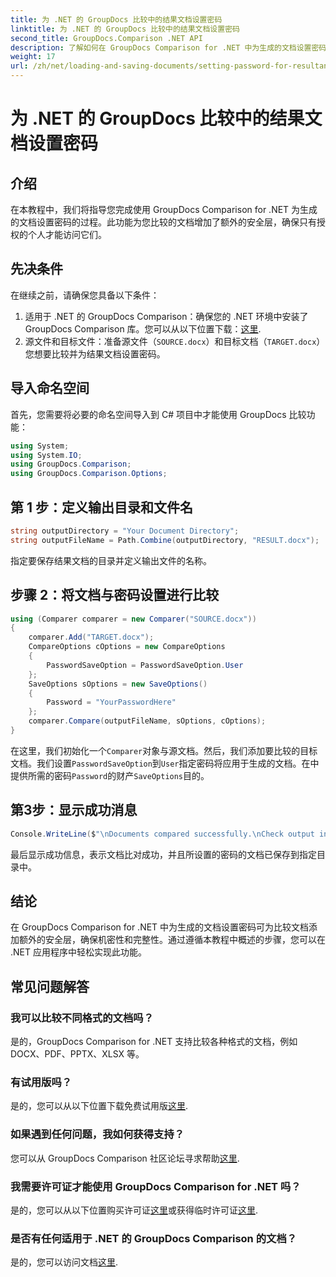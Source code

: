 ```yaml
---
title: 为 .NET 的 GroupDocs 比较中的结果文档设置密码
linktitle: 为 .NET 的 GroupDocs 比较中的结果文档设置密码
second_title: GroupDocs.Comparison .NET API
description: 了解如何在 GroupDocs Comparison for .NET 中为生成的文档设置密码。增强安全性并保护您的比较文件。
weight: 17
url: /zh/net/loading-and-saving-documents/setting-password-for-resultant-document/
---
```


# 为 .NET 的 GroupDocs 比较中的结果文档设置密码

## 介绍
在本教程中，我们将指导您完成使用 GroupDocs Comparison for .NET 为生成的文档设置密码的过程。此功能为您比较的文档增加了额外的安全层，确保只有授权的个人才能访问它们。
## 先决条件
在继续之前，请确保您具备以下条件：
1. 适用于 .NET 的 GroupDocs Comparison：确保您的 .NET 环境中安装了 GroupDocs Comparison 库。您可以从以下位置下载：[这里](https://releases.groupdocs.com/comparison/net/).
2. 源文件和目标文件：准备源文件（`SOURCE.docx`）和目标文档（`TARGET.docx`）您想要比较并为结果文档设置密码。

## 导入命名空间
首先，您需要将必要的命名空间导入到 C# 项目中才能使用 GroupDocs 比较功能：
```csharp
using System;
using System.IO;
using GroupDocs.Comparison;
using GroupDocs.Comparison.Options;
```
## 第 1 步：定义输出目录和文件名
```csharp
string outputDirectory = "Your Document Directory";
string outputFileName = Path.Combine(outputDirectory, "RESULT.docx");
```
指定要保存结果文档的目录并定义输出文件的名称。
## 步骤 2：将文档与密码设置进行比较
```csharp
using (Comparer comparer = new Comparer("SOURCE.docx"))
{
    comparer.Add("TARGET.docx");
    CompareOptions cOptions = new CompareOptions
    {
        PasswordSaveOption = PasswordSaveOption.User
    };
    SaveOptions sOptions = new SaveOptions()
    {
        Password = "YourPasswordHere"
    };
    comparer.Compare(outputFileName, sOptions, cOptions);
}
```
在这里，我们初始化一个`Comparer`对象与源文档。然后，我们添加要比较的目标文档。我们设置`PasswordSaveOption`到`User`指定密码将应用于生成的文档。在中提供所需的密码`Password`的财产`SaveOptions`目的。
## 第3步：显示成功消息
```csharp
Console.WriteLine($"\nDocuments compared successfully.\nCheck output in {outputDirectory}.");
```
最后显示成功信息，表示文档比对成功，并且所设置的密码的文档已保存到指定目录中。

## 结论
在 GroupDocs Comparison for .NET 中为生成的文档设置密码可为比较文档添加额外的安全层，确保机密性和完整性。通过遵循本教程中概述的步骤，您可以在 .NET 应用程序中轻松实现此功能。
## 常见问题解答
### 我可以比较不同格式的文档吗？
是的，GroupDocs Comparison for .NET 支持比较各种格式的文档，例如 DOCX、PDF、PPTX、XLSX 等。
### 有试用版吗？
是的，您可以从以下位置下载免费试用版[这里](https://releases.groupdocs.com/).
### 如果遇到任何问题，我如何获得支持？
您可以从 GroupDocs Comparison 社区论坛寻求帮助[这里](https://forum.groupdocs.com/c/comparison/12).
### 我需要许可证才能使用 GroupDocs Comparison for .NET 吗？
是的，您可以从以下位置购买许可证[这里](https://purchase.groupdocs.com/buy)或获得临时许可证[这里](https://purchase.groupdocs.com/temporary-license/).
### 是否有任何适用于 .NET 的 GroupDocs Comparison 的文档？
是的，您可以访问文档[这里](https://tutorials.groupdocs.com/comparison/net/).